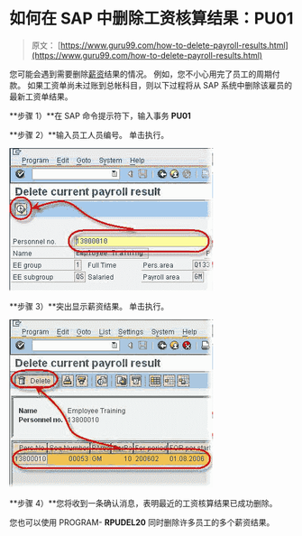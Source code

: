 # 如何在 SAP 中删除工资核算结果：PU01

> 原文： [https://www.guru99.com/how-to-delete-payroll-results.html](https://www.guru99.com/how-to-delete-payroll-results.html)

您可能会遇到需要删除[薪资](/sap-payroll.html)结果的情况。 例如，您不小心用完了员工的周期付款。 如果工资单尚未过账到总帐科目，则以下过程将从 SAP 系统中删除该雇员的最新工资单结果。

**步骤 1）**在 SAP 命令提示符下，输入事务 **PU01**

**步骤 2）**输入员工人员编号。 单击执行。

![](img/4faf769ac78ec9b8631d4563a0d873e2.png "sap delete payroll 1")

**步骤 3）**突出显示薪资结果。 单击执行。

![](img/148773c755320f975431766c881a8c6a.png "sap delete payroll 2")

**步骤 4）**您将收到一条确认消息，表明最近的工资核算结果已成功删除。

您也可以使用 PROGRAM- **RPUDEL20** 同时删除许多员工的多个薪资结果。